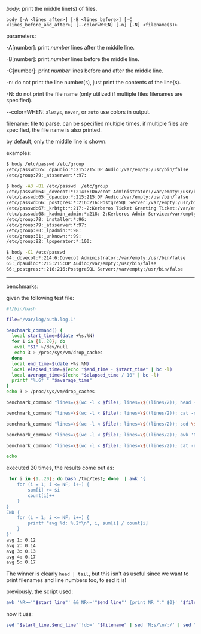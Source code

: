 _body_: print the middle line(s) of files.


`body [-A <lines_after>] [-B <lines_before>] [-C <lines_before_and_after>] [--color=WHEN] [-n] [-N] <filename(s)>`

parameters:

-A[number]: print _number_ lines after the middle line.

-B[number]: print _number_ lines before the middle line.

-C[number]: print _number_ lines before and after the middle line.

-n: do not print the line number(s), just print the contents of the line(s).

-N: do not print the file name (only utilized if multiple files filenames are specified).

--color=WHEN: `always`, `never`, or `auto` use colors in output.

filename: file to parse. can be specified multiple times. if multiple files are specified, the file name is also printed.

by default, only the middle line is shown.

examples:

```bash
$ body /etc/passwd /etc/group
/etc/passwd:65:_dpaudio:*:215:215:DP Audio:/var/empty:/usr/bin/false
/etc/group:79:_atsserver:*:97:

$ body -A3 -B1 /etc/passwd  /etc/group
/etc/passwd:64:_dovecot:*:214:6:Dovecot Administrator:/var/empty:/usr/bin/false
/etc/passwd:65:_dpaudio:*:215:215:DP Audio:/var/empty:/usr/bin/false
/etc/passwd:66:_postgres:*:216:216:PostgreSQL Server:/var/empty:/usr/bin/false
/etc/passwd:67:_krbtgt:*:217:-2:Kerberos Ticket Granting Ticket:/var/empty:/usr/bin/false
/etc/passwd:68:_kadmin_admin:*:218:-2:Kerberos Admin Service:/var/empty:/usr/bin/false
/etc/group:78:_installer:*:96:
/etc/group:79:_atsserver:*:97:
/etc/group:80:_lpadmin:*:98:
/etc/group:81:_unknown:*:99:
/etc/group:82:_lpoperator:*:100:

$ body -C1 /etc/passwd
64:_dovecot:*:214:6:Dovecot Administrator:/var/empty:/usr/bin/false
65:_dpaudio:*:215:215:DP Audio:/var/empty:/usr/bin/false
66:_postgres:*:216:216:PostgreSQL Server:/var/empty:/usr/bin/false
```

---

benchmarks:

given the following test file:

```bash
#!/bin/bash

file="/var/log/auth.log.1"

benchmark_command() {
  local start_time=$(date +%s.%N)
  for i in {1..20}; do
   eval "$1" >/dev/null
   echo 3 > /proc/sys/vm/drop_caches
  done
  local end_time=$(date +%s.%N)
  local elapsed_time=$(echo "$end_time - $start_time" | bc -l)
  local average_time=$(echo "$elapsed_time / 10" | bc -l)
  printf "%.6f " "$average_time"
}
echo 3 > /proc/sys/vm/drop_caches

benchmark_command "lines=\$(wc -l < $file); lines=\$((lines/2)); head -n\$lines $file | tail -n1"

benchmark_command "lines=\$(wc -l < $file); lines=\$((lines/2)); cat -n $file | head -n\$lines | tail -n1"

benchmark_command "lines=\$(wc -l < $file); lines=\$((lines/2)); sed \$lines,\$lines'!d;=' $file | sed 'N;s/\\n/ /'"

benchmark_command "lines=\$(wc -l < $file); lines=\$((lines/2)); awk 'NR==$lines{print NR\" \"\$0}' $file"

benchmark_command "lines=\$(wc -l < $file); lines=\$((lines/2)); cat -n $file | sed -n \$lines,\${lines}p"

echo
```

executed 20 times, the results come out as:

```bash
 for i in {1..20}; do bash /tmp/test; done  | awk '{
    for (i = 1; i <= NF; i++) {
        sum[i] += $i
        count[i]++
    }
}
END {
    for (i = 1; i <= NF; i++) {
        printf "avg %d: %.2f\n", i, sum[i] / count[i]
    }
}'
avg 1: 0.12
avg 2: 0.14
avg 3: 0.13
avg 4: 0.17
avg 5: 0.17
```


The winner is clearly `head | tail`, but this isn't as useful since we want to print filenames and line numbers too, to sed it is!

previously, the script used:

```bash
awk 'NR>='"$start_line"' && NR<='"$end_line"' {print NR ":" $0}' "$filename" 2>/dev/null
```

now it uss:

```bash
sed "$start_line,$end_line"'!d;=' "$filename" | sed 'N;s/\n/:/' | sed "s|^|$filename:|"
```
